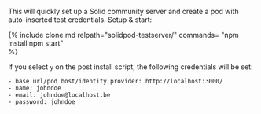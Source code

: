This will quickly set up a Solid community server and create a pod with auto-inserted test credentials.
Setup & start:

{% 
include clone.md 
relpath="solidpod-testserver/"
commands=
"npm install
npm start"      
%}

If you select `y` on the post install script, the following credentials will be set:  
```
- base url/pod host/identity provider: http://localhost:3000/
- name: johndoe
- email: johndoe@localhost.be
- password: johndoe
```
